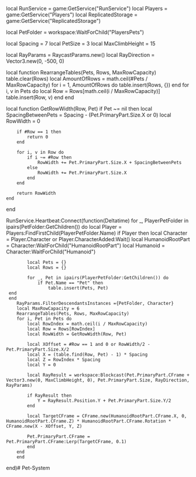 local RunService = game:GetService("RunService")
local Players = game:GetService("Players")
local ReplicatedStorage = game:GetService("ReplicatedStorage")

local PetFolder = workspace:WaitForChild("PlayersPets")

local Spacing = 7
local PetSize = 3
local MaxClimbHeight = 15

local RayParams = RaycastParams.new()
local RayDirection = Vector3.new(0, -500, 0)

local function RearrangeTables(Pets, Rows, MaxRowCapacity)
	table.clear(Rows)
	local AmountOfRows = math.ceil(#Pets / MaxRowCapacity)
	for i = 1, AmountOfRows do
		table.insert(Rows, {})
	end
	for i, v in Pets do
		local Row = Rows[math.ceil(i / MaxRowCapacity)]
		table.insert(Row, v)
	end
end

local function GetRowWidth(Row, Pet)
	if Pet ~= nil then
		local SpacingBetweenPets = Spacing - (Pet.PrimaryPart.Size.X or 0)
		local RowWidth = 0

		if #Row == 1 then
			return 0
		end

		for i, v in Row do
			if i ~= #Row then
				RowWidth += Pet.PrimaryPart.Size.X + SpacingBetweenPets
			else
				RowWidth += Pet.PrimaryPart.Size.X
			end
		end

		return RowWidth
	end
end

RunService.Heartbeat:Connect(function(Deltatime)
	for _, PlayerPetFolder in ipairs(PetFolder:GetChildren()) do
		local Player = Players:FindFirstChild(PlayerPetFolder.Name)
		if Player then
			local Character = Player.Character or Player.CharacterAdded:Wait()
			local HumanoidRootPart = Character:WaitForChild("HumanoidRootPart")
			local Humanoid = Character:WaitForChild("Humanoid")

			local Pets = {}
			local Rows = {}

			for _, Pet in ipairs(PlayerPetFolder:GetChildren()) do
				if Pet.Name == "Pet" then
					table.insert(Pets, Pet)
     end
     end
		RayParams.FilterDescendantsInstances ={PetFolder, Character}
		local MaxRowCapacity = 6
		RearrangeTables(Pets, Rows, MaxRowCapacity)
		for i, Pet in Pets do
			local RowIndex = math.ceil(i / MaxRowCapacity)
			local Row = Rows[RowIndex]
			local RowWidth = GetRowWidth(Row, Pet)

			local XOffset = #Row == 1 and 0 or RowWidth/2 - Pet.PrimaryPart.Size.X/2
			local X = (table.find(Row, Pet) - 1) * Spacing
			local Z = RowIndex * Spacing
			local Y = 0

			local RayResult = workspace:Blockcast(Pet.PrimaryPart.CFrame + Vector3.new(0, MaxClimbHeight, 0), Pet.PrimaryPart.Size, RayDirection, RayParams)

			if RayResult then
				Y = RayResult.Position.Y + Pet.PrimaryPart.Size.Y/2
			end

			local TargetCFrame = CFrame.new(HumanoidRootPart.CFrame.X, 0, HumanoidRootPart.CFrame.Z) * HumanoidRootPart.CFrame.Rotation * CFrame.new(X - XOffset, Y, Z)

			Pet.PrimaryPart.CFrame = Pet.PrimaryPart.CFrame:Lerp(TargetCFrame, 0.1)
			end
		end
		end
end)# Pet-System
